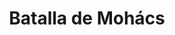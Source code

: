 ﻿---
title: "Batalla de Mohács"
permalink: periodes_952.html
layout: periode
dataInici: 1526-08-29
sidebar: periodes
pares:
  - id: 304
    title: "Imperio Otomano"
    dataInici: "(1299)"
    dataFi: "(1923)"

fills:
jocsPrincipals:
  - title: "Suleiman the Magnificent"
    bggId: 13779
    dataInici: 
    dataFi: 

jocsEscenaris:
jocsEpoca:
jocsEpocaEscenaris:
---
